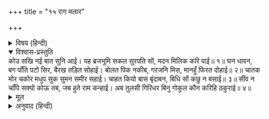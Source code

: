 +++
title = "१५ राग मलार"

+++


<details><summary>विषय (हिन्दी)</summary>

(३२)
</details>

<details open><summary>विश्वास-प्रस्तुति</summary>
कोउ सखि नई बात सुनि आई।  
यह ब्रजभूमि सकल सुरपति सों, मदन मिलिक करि पाई॥ १॥  
घन धावन, बग पाँति पटो सिर, बैरख तड़ित सोहाई।  
बोलत पिक नकीब, गरजनि मिस, मानहुँ फिरत दोहाई॥ २॥  
चातक मोर चकोर मधुप सुक सुमन समीर सहाई।  
चाहत कियो बास बृंदाबन, बिधि सों कछु न बसाई॥ ३॥  
सींव न चाँपि सक्यो कोऊ तब, जब हुते राम कन्हाई।  
अब तुलसी गिरिधर बिनु गोकुल कौन करिहि ठकुराई॥ ४॥
</details>

<details><summary>मूल</summary>

कोउ सखि नई बात सुनि आई।  
यह ब्रजभूमि सकल सुरपति सों, मदन मिलिक करि पाई॥ १॥  
घन धावन, बग पाँति पटो सिर, बैरख तड़ित सोहाई।  
बोलत पिक नकीब, गरजनि मिस, मानहुँ फिरत दोहाई॥ २॥  
चातक मोर चकोर मधुप सुक सुमन समीर सहाई।  
चाहत कियो बास बृंदाबन, बिधि सों कछु न बसाई॥ ३॥  
सींव न चाँपि सक्यो कोऊ तब, जब हुते राम कन्हाई।  
अब तुलसी गिरिधर बिनु गोकुल कौन करिहि ठकुराई॥ ४॥
</details>

<details><summary>अनुवाद (हिन्दी)</summary>

तुलसीदासजी कहते हैं—कोई सखी (यह) नयी बात सुनकर आयी है कि कामदेवने यह सम्पूर्ण व्रजभूमि देवराज इन्द्रसे अपनी मिल्कियत (सम्पत्ति)के रूपमें प्राप्त कर ली है॥ १॥ बादल उस कामदेवके संदेशवाहक दूत हैं, उड़ती हुई बगुलोंकी कतार उसका शिरोवेष्टन है, बिजली सुन्दर सैनिक-झंडा है, कोकिलकी बोली मानो भाटोंका यशोगान है, मेघ-गर्जनके बहाने मानो उसकी दुहाई फिर रही है॥ २॥ चातक, मोर, चकोर, भ्रमर, तोते, पुष्प, पवन—ये सब उसके सहायक हैं। अब वह (कामदेव) वृन्दावनमें ही (डेरा डालकर) रहना चाहता है। विधाताके आगे कुछ भी वश नहीं चलता;॥ ३॥ (नहीं तो) जबतक बलराम-श्याम यहाँ थे, तबतक कोई भी यहाँकी सीमा (मर्यादा) को नहीं दबा सका था। अब गिरधरलालके बिना इस गोकुलका स्वामित्व कौन करेगा?॥ ४॥
</details>
